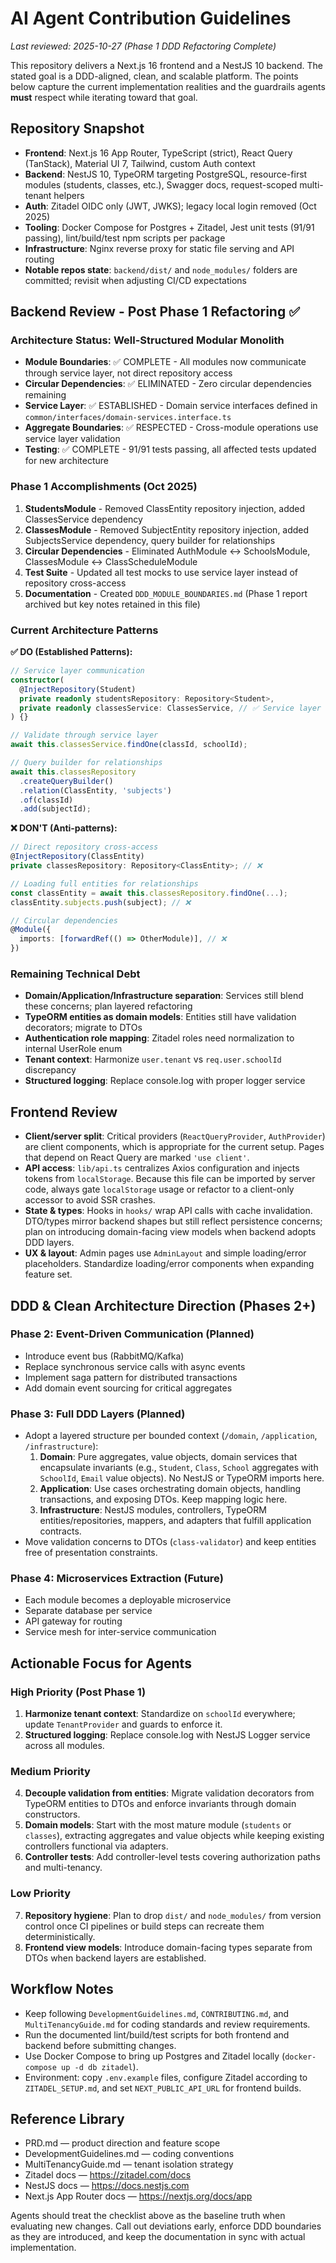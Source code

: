 # AI Agent Contribution Guidelines

_Last reviewed: 2025-10-27 (Phase 1 DDD Refactoring Complete)_

This repository delivers a Next.js 16 frontend and a NestJS 10 backend. The stated goal is a DDD-aligned, clean, and scalable platform. The points below capture the current implementation realities and the guardrails agents **must** respect while iterating toward that goal.

## Repository Snapshot
- **Frontend**: Next.js 16 App Router, TypeScript (strict), React Query (TanStack), Material UI 7, Tailwind, custom Auth context
- **Backend**: NestJS 10, TypeORM targeting PostgreSQL, resource-first modules (students, classes, etc.), Swagger docs, request-scoped multi-tenant helpers
- **Auth**: Zitadel OIDC only (JWT, JWKS); legacy local login removed (Oct 2025)
- **Tooling**: Docker Compose for Postgres + Zitadel, Jest unit tests (91/91 passing), lint/build/test npm scripts per package
- **Infrastructure**: Nginx reverse proxy for static file serving and API routing
- **Notable repos state**: `backend/dist/` and `node_modules/` folders are committed; revisit when adjusting CI/CD expectations

## Backend Review - Post Phase 1 Refactoring ✅

### Architecture Status: Well-Structured Modular Monolith
- **Module Boundaries**: ✅ COMPLETE - All modules now communicate through service layer, not direct repository access
- **Circular Dependencies**: ✅ ELIMINATED - Zero circular dependencies remaining
- **Service Layer**: ✅ ESTABLISHED - Domain service interfaces defined in `common/interfaces/domain-services.interface.ts`
- **Aggregate Boundaries**: ✅ RESPECTED - Cross-module operations use service layer validation
- **Testing**: ✅ COMPLETE - 91/91 tests passing, all affected tests updated for new architecture

### Phase 1 Accomplishments (Oct 2025)
1. **StudentsModule** - Removed ClassEntity repository injection, added ClassesService dependency
2. **ClassesModule** - Removed SubjectEntity repository injection, added SubjectsService dependency, query builder for relationships
3. **Circular Dependencies** - Eliminated AuthModule ↔ SchoolsModule, ClassesModule ↔ ClassScheduleModule
4. **Test Suite** - Updated all test mocks to use service layer instead of repository cross-access
5. **Documentation** - Created `DDD_MODULE_BOUNDARIES.md` (Phase 1 report archived but key notes retained in this file)

### Current Architecture Patterns

**✅ DO (Established Patterns):**
```typescript
// Service layer communication
constructor(
  @InjectRepository(Student)
  private readonly studentsRepository: Repository<Student>,
  private readonly classesService: ClassesService, // ✅ Service layer
) {}

// Validate through service layer
await this.classesService.findOne(classId, schoolId);

// Query builder for relationships
await this.classesRepository
  .createQueryBuilder()
  .relation(ClassEntity, 'subjects')
  .of(classId)
  .add(subjectId);
```

**❌ DON'T (Anti-patterns):**
```typescript
// Direct repository cross-access
@InjectRepository(ClassEntity)
private classesRepository: Repository<ClassEntity>; // ❌

// Loading full entities for relationships
const classEntity = await this.classesRepository.findOne(...);
classEntity.subjects.push(subject); // ❌

// Circular dependencies
@Module({
  imports: [forwardRef(() => OtherModule)], // ❌
})
```

### Remaining Technical Debt
- **Domain/Application/Infrastructure separation**: Services still blend these concerns; plan layered refactoring
- **TypeORM entities as domain models**: Entities still have validation decorators; migrate to DTOs
- **Authentication role mapping**: Zitadel roles need normalization to internal UserRole enum
- **Tenant context**: Harmonize `user.tenant` vs `req.user.schoolId` discrepancy
- **Structured logging**: Replace console.log with proper logger service

## Frontend Review
- **Client/server split**: Critical providers (`ReactQueryProvider`, `AuthProvider`) are client components, which is appropriate for the current setup. Pages that depend on React Query are marked `'use client'`.
- **API access**: `lib/api.ts` centralizes Axios configuration and injects tokens from `localStorage`. Because this file can be imported by server code, always gate `localStorage` usage or refactor to a client-only accessor to avoid SSR crashes.
- **State & types**: Hooks in `hooks/` wrap API calls with cache invalidation. DTO/types mirror backend shapes but still reflect persistence concerns; plan on introducing domain-facing view models when backend adopts DDD layers.
- **UX & layout**: Admin pages use `AdminLayout` and simple loading/error placeholders. Standardize loading/error components when expanding feature set.

## DDD & Clean Architecture Direction (Phases 2+)

### Phase 2: Event-Driven Communication (Planned)
- Introduce event bus (RabbitMQ/Kafka)
- Replace synchronous service calls with async events
- Implement saga pattern for distributed transactions
- Add domain event sourcing for critical aggregates

### Phase 3: Full DDD Layers (Planned)
- Adopt a layered structure per bounded context (`/domain`, `/application`, `/infrastructure`):
  1. **Domain**: Pure aggregates, value objects, domain services that encapsulate invariants (e.g., `Student`, `Class`, `School` aggregates with `SchoolId`, `Email` value objects). No NestJS or TypeORM imports here.
  2. **Application**: Use cases orchestrating domain objects, handling transactions, and exposing DTOs. Keep mapping logic here.
  3. **Infrastructure**: NestJS modules, controllers, TypeORM entities/repositories, mappers, and adapters that fulfill application contracts.
- Move validation concerns to DTOs (`class-validator`) and keep entities free of presentation constraints.

### Phase 4: Microservices Extraction (Future)
- Each module becomes a deployable microservice
- Separate database per service
- API gateway for routing
- Service mesh for inter-service communication

## Actionable Focus for Agents

### High Priority (Post Phase 1)
1. **Harmonize tenant context**: Standardize on `schoolId` everywhere; update `TenantProvider` and guards to enforce it.
2. **Structured logging**: Replace console.log with NestJS Logger service across all modules.

### Medium Priority
4. **Decouple validation from entities**: Migrate validation decorators from TypeORM entities to DTOs and enforce invariants through domain constructors.
5. **Domain models**: Start with the most mature module (`students` or `classes`), extracting aggregates and value objects while keeping existing controllers functional via adapters.
6. **Controller tests**: Add controller-level tests covering authorization paths and multi-tenancy.

### Low Priority
7. **Repository hygiene**: Plan to drop `dist/` and `node_modules/` from version control once CI pipelines or build steps can recreate them deterministically.
8. **Frontend view models**: Introduce domain-facing types separate from DTOs when backend layers are established.

## Workflow Notes
- Keep following `DevelopmentGuidelines.md`, `CONTRIBUTING.md`, and `MultiTenancyGuide.md` for coding standards and review requirements.
- Run the documented lint/build/test scripts for both frontend and backend before submitting changes.
- Use Docker Compose to bring up Postgres and Zitadel locally (`docker-compose up -d db zitadel`).
- Environment: copy `.env.example` files, configure Zitadel according to `ZITADEL_SETUP.md`, and set `NEXT_PUBLIC_API_URL` for frontend builds.

## Reference Library
- PRD.md — product direction and feature scope
- DevelopmentGuidelines.md — coding conventions
- MultiTenancyGuide.md — tenant isolation strategy
- Zitadel docs — https://zitadel.com/docs
- NestJS docs — https://docs.nestjs.com
- Next.js App Router docs — https://nextjs.org/docs/app

Agents should treat the checklist above as the baseline truth when evaluating new changes. Call out deviations early, enforce DDD boundaries as they are introduced, and keep the documentation in sync with actual implementation.

